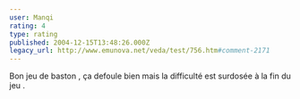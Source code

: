 ```yaml
---
user: Manqi
rating: 4
type: rating
published: 2004-12-15T13:48:26.000Z
legacy_url: http://www.emunova.net/veda/test/756.htm#comment-2171
---
```

Bon jeu de baston , ça defoule bien mais la difficulté est surdosée à la fin du jeu .